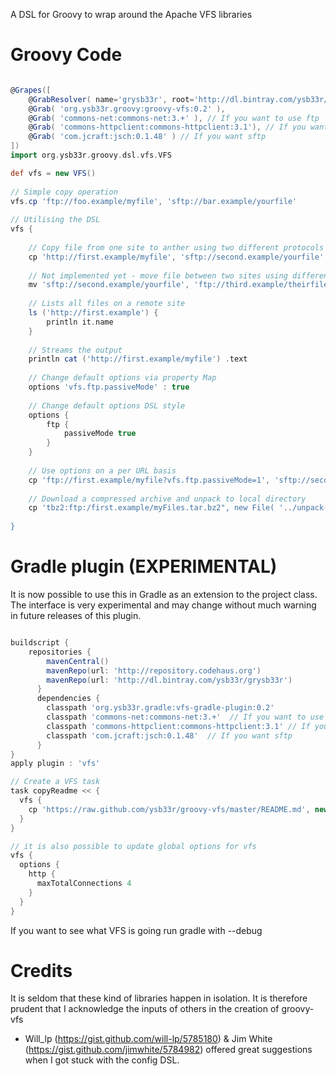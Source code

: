 A DSL for Groovy to wrap around the Apache VFS libraries

Groovy Code
===========
```groovy

@Grapes([
    @GrabResolver( name='grysb33r', root='http://dl.bintray.com/ysb33r/grysb33r' ),
	@Grab( 'org.ysb33r.groovy:groovy-vfs:0.2' ),
	@Grab( 'commons-net:commons-net:3.+' ), // If you want to use ftp 
    @Grab( 'commons-httpclient:commons-httpclient:3.1'), // If you want http/https
    @Grab( 'com.jcraft:jsch:0.1.48' ) // If you want sftp
])
import org.ysb33r.groovy.dsl.vfs.VFS

def vfs = new VFS()
 
// Simple copy operation
vfs.cp 'ftp://foo.example/myfile', 'sftp://bar.example/yourfile'
 
// Utilising the DSL
vfs {
   
    // Copy file from one site to anther using two different protocols
    cp 'http://first.example/myfile', 'sftp://second.example/yourfile'
 
    // Not implemented yet - move file between two sites using different protocols
    mv 'sftp://second.example/yourfile', 'ftp://third.example/theirfile'
 
    // Lists all files on a remote site
    ls ('http://first.example') {
        println it.name
    }
  
    // Streams the output
    println cat ('http://first.example/myfile') .text
 
    // Change default options via property Map
    options 'vfs.ftp.passiveMode' : true
 
    // Change default options DSL style
    options {
        ftp {
            passiveMode true
        }
    }
 
    // Use options on a per URL basis
    cp 'ftp://first.example/myfile?vfs.ftp.passiveMode=1', 'sftp://second.example/yourfile?vfs.sftp.compression=zlib'
    
    // Download a compressed archive and unpack to local directory
    cp 'tbz2:ftp:/first.example/myFiles.tar.bz2", new File( '../unpack-here' ), recursive:true
     
}
```


Gradle plugin (EXPERIMENTAL)
=============

It is now possible to use this in Gradle as an extension to the project class.
The interface is very experimental and may change without much warning in future
releases of this plugin.

```groovy

buildscript {
    repositories {
        mavenCentral()
        mavenRepo(url: 'http://repository.codehaus.org')
        mavenRepo(url: 'http://dl.bintray.com/ysb33r/grysb33r')
      }
      dependencies {
        classpath 'org.ysb33r.gradle:vfs-gradle-plugin:0.2'
        classpath 'commons-net:commons-net:3.+'  // If you want to use ftp 
        classpath 'commons-httpclient:commons-httpclient:3.1' // If you want http/https
        classpath 'com.jcraft:jsch:0.1.48'  // If you want sftp
      }
}
apply plugin : 'vfs'

// Create a VFS task
task copyReadme << { 
  vfs {
    cp 'https://raw.github.com/ysb33r/groovy-vfs/master/README.md', new File("${buildDir}/tmp/README.md")
  }
}

// it is also possible to update global options for vfs
vfs {
  options {
    http {
      maxTotalConnections 4
    }
  }
}


```

If you want to see what VFS is going run gradle with --debug

Credits
=======

It is seldom that these kind of libraries happen in isolation. It is therefore prudent 
that I acknowledge the inputs of others in the creation of groovy-vfs

+ Will_lp (https://gist.github.com/will-lp/5785180) & Jim White (https://gist.github.com/jimwhite/5784982) 
offered great suggestions when I got stuck with the config DSL. 
